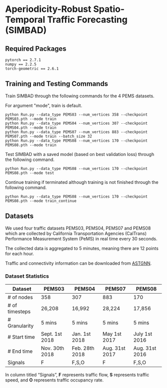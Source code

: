 # Aperiodicity-Robust Spatio-Temporal Traffic Forecasting (SIMBAD)

## Required Packages
```
pytorch == 2.7.1
numpy == 2.2.5
torch-geometric == 2.6.1
```

## Training and Testing Commands
Train SIMBAD through the following commands for the 4 PEMS datasets.

For argument "mode", train is default.
```
python Run.py --data_type PEMS03 --num_vertices 358 --checkpoint PEMS03.pth --mode train
python Run.py --data_type PEMS04 --num_vertices 307 --checkpoint PEMS04.pth --mode train
python Run.py --data_type PEMS07 --num_vertices 883 --checkpoint PEMS07.pth --mode train --batch_size 32
python Run.py --data_type PEMS08 --num_vertices 170 --checkpoint PEMS08.pth --mode train
```

Test SIMBAD with a saved model (based on best validation loss) through the following command.

```
python Run.py --data_type PEMS08 --num_vertices 170 --checkpoint PEMS08.pth --mode test
```

Continue training if terminated although training is not finished through the following command.

```
python Run.py --data_type PEMS08 --num_vertices 170 --checkpoint PEMS08.pth --mode train_continue
```

## Datasets
We used four traffic datasets PEMS03, PEMS04, PEMS07 and PEMS08 which are collected by California Transportation Agencies (CalTrans) Performance Measurement System (PeMS) in real time every 30 seconds.

The collected data is aggregated to 5 minutes, meaning there are 12 points for each hour.

Traffic and connectivity information can be downloaded from [ASTGNN](https://github.com/guoshnBJTU/ASTGNN/tree/main/data).

### Dataset Statistics
| Dataset | PEMS03 | PEMS04 | PEMS07 | PEMS08 |
|---------|--------|--------|--------|--------|
| # of nodes | 358 | 307 | 883 | 170 |
| # of timesteps | 26,208 | 16,992 | 28,224 | 17,856 |
| # Granularity | 5 mins | 5 mins | 5 mins | 5 mins |
| # Start time | Sept. 1st 2018 | Jan. 1st 2018 | May 1st 2017 | July 1st 2016 |
| # End time | Nov. 30th 2018 | Feb. 28th 2018 | Aug. 31st 2017 | Aug. 31st 2016 |
| Signals | F | F,S,O | F | F,S,O |

In column titled “Signals”, **F** represents traffic flow, **S** represents traffic speed, and **O** represents traffic occupancy rate.
